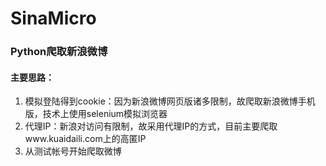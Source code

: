 # SinaMicro

### Python爬取新浪微博

#### 主要思路：
1. 模拟登陆得到cookie：因为新浪微博网页版诸多限制，故爬取新浪微博手机版，技术上使用selenium模拟浏览器
2. 代理IP：新浪对访问有限制，故采用代理IP的方式，目前主要爬取www.kuaidaili.com上的高匿IP
3. 从测试帐号开始爬取微博
